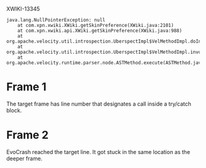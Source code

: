 XWIKI-13345

```
java.lang.NullPointerException: null
	at com.xpn.xwiki.XWiki.getSkinPreference(XWiki.java:2101)
	at com.xpn.xwiki.api.XWiki.getSkinPreference(XWiki.java:988)
	at org.apache.velocity.util.introspection.UberspectImpl$VelMethodImpl.doInvoke(UberspectImpl.java:395)
	at org.apache.velocity.util.introspection.UberspectImpl$VelMethodImpl.invoke(UberspectImpl.java:384)
	at org.apache.velocity.runtime.parser.node.ASTMethod.execute(ASTMethod.java:173)
```

# Frame 1
The target frame has line number that designates a call inside a try/catch block.

# Frame 2
EvoCrash reached the target line. It got stuck in the same location as the deeper frame.
